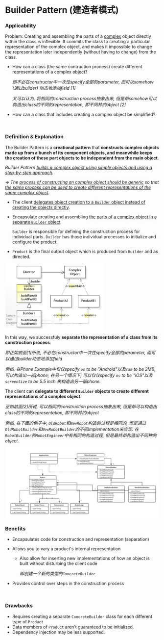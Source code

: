 # Builder Pattern (建造者模式)

### Applicability

Problem: Creating and assembling the parts of a <u>complex</u> object directly within the class is inflexible. It commits the class to creating a particular representation of the complex object, and makes it impossible to change the representation later independently (without having to change) from the class.

* How can a class (the same contruction process) create different representations of a complex object?

  *即不必在constructor中一次性specify全部的parameter, 而可以somehow (通过builder) 动态地添加field   [1]*

  *又可以认为, 将相同的construction process抽象出来, 但是却somehow可以构造出class的不同的representation, 即不同种的object   [2]*

* How can a class that includes creating a complex object be simplified?

<br>

### Definition & Explanation

The Builder Pattern is a **creational pattern** that **constructs complex objects made up from a bunch of its component objects, and meanwhile keeps the creation of these part objects to be independent from the main object**.

*Builder Pattern <u>builds a complex object using simple objects and using a step-by-step approach</u>.*

*=> The <u>process of constructing an complex object should be generic</u> so that <u>the same process can be used to create different representations of the same complex object</u>.*

* The client <u>delegates object creation to a `Builder` object instead of creating the objects directly</u>.

* Encapsulate creating and assembling <u>the parts of a complex object in a separate `Builder` object</u>

  `Builder` is responsible for defining the construction process for individual parts. `Builder` has those individual processes to initialize and configure the product.

* `Product` is the final output object which is produced from `Builder` and as directed.

<img src="https://github.com/Ziang-Lu/Design-Patterns/blob/master/2-Creational%20Patterns/6-Builder%20Pattern/builder_pattern.png?raw=true">

In this way, we successfuly **separate the representation of a class from its construction process**.

*即正如前面[1]所说, 不必在constructor中一次性specify全部的parameter, 而可以通过builder动态地添加field*

*例如, 在Phone Example中仅仅specify `os` to be "Android"以及`ram` to be 2MB, 可以构造出一部phone; 在另一个情况下, 可以仅仅specify `os` to be "iOS"以及`screenSize` to be 5.5 inch 来构造出另一部phone.*

The client can **delegate to different `Builder` objects to create different representations of a complex object**.

*正如前面[2]所说, 可以相同的construction process抽象出来, 但是却可以构造出class的不同的representation, 即不同种的object*

*例如, 在下面的例子中, `OldRobot`和`NewRobot`构造的过程是相同的, 但是通过`OldRobotBuilder`和`NewRobotBuilder`的不同implementation来实现: 在`RobotBuilder`和`RobotEngineer`中有相同的构造过程, 但是最终却构造出不同种的object.*

<img src="https://github.com/Ziang-Lu/Design-Patterns/blob/master/2-Creational%20Patterns/6-Builder%20Pattern/robot_example.png?raw=true">

<br>

### Benefits

* Encapsulates code for construction and representation (separation)

* Allows you to vary a product's internal representation

  * Also allow for inserting new implementations of how an object is built without disturbing the client code

    *即创建一个新的类型的`ConcreteBuilder`*

* Provides control over steps in the construction process

<br>

### Drawbacks

* Requires creating a separate `ConcreteBuilder` class for each different type of `Product`
* Data members of `Product` aren't guaranteed to be initialized.
* Dependency injection may be less supported.


